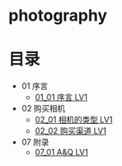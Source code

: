 # photography

# 目录



* 01 序言
  * [01_01 序言 LV1](序言.md)
* 02 购买相机
  * [02_01 相机的类型 LV1](相机的类型.md)
  * [02_02 购买渠道 LV1](购买渠道.md)
* 07 附录
  * [07_01 A&Q LV1](/附录/A&Q.md)


